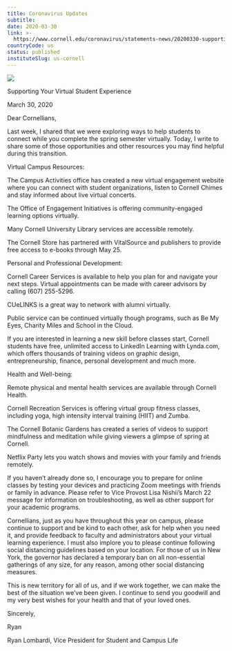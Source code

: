 ```yaml
---
title: Coronavirus Updates
subtitle: 
date: 2020-03-30
link: >-
  https://www.cornell.edu/coronavirus/statements-news/20200330-supporting-virtual-student-experience.cfm
countryCode: us
status: published
instituteSlug: us-cornell
---
```

![](https://www.cornell.edu/coronavirus/_assets/images/coronavirus-highres.jpg)

Supporting Your Virtual Student Experience

March 30, 2020

Dear Cornellians,

Last week, I shared that we were exploring ways to help students to connect while you complete the spring semester virtually. Today, I write to share some of those opportunities and other resources you may find helpful during this transition.

Virtual Campus Resources:

The Campus Activities office has created a new virtual engagement website where you can connect with student organizations, listen to Cornell Chimes and stay informed about live virtual concerts.

The Office of Engagement Initiatives is offering community-engaged learning options virtually.

Many Cornell University Library services are accessible remotely.

The Cornell Store has partnered with VitalSource and publishers to provide free access to e-books through May 25.

Personal and Professional Development:

Cornell Career Services is available to help you plan for and navigate your next steps. Virtual appointments can be made with career advisors by calling (607) 255-5296.

CUeLINKS is a great way to network with alumni virtually.

Public service can be continued virtually though programs, such as Be My Eyes, Charity Miles and School in the Cloud.

If you are interested in learning a new skill before classes start, Cornell students have free, unlimited access to LinkedIn Learning with Lynda.com, which offers thousands of training videos on graphic design, entrepreneurship, finance, personal development and much more.

Health and Well-being:

Remote physical and mental health services are available through Cornell Health.

Cornell Recreation Services is offering virtual group fitness classes, including yoga, high intensity interval training (HIIT) and Zumba.

The Cornell Botanic Gardens has created a series of videos to support mindfulness and meditation while giving viewers a glimpse of spring at Cornell.

Netflix Party lets you watch shows and movies with your family and friends remotely.

If you haven’t already done so, I encourage you to prepare for online classes by testing your devices and practicing Zoom meetings with friends or family in advance. Please refer to Vice Provost Lisa Nishii’s March 22 message for information on troubleshooting, as well as other support for your academic programs.

Cornellians, just as you have throughout this year on campus, please continue to support and be kind to each other, ask for help when you need it, and provide feedback to faculty and administrators about your virtual learning experience. I must also implore you to please continue following social distancing guidelines based on your location. For those of us in New York, the governor has declared a temporary ban on all non-essential gatherings of any size, for any reason, among other social distancing measures.

This is new territory for all of us, and if we work together, we can make the best of the situation we’ve been given. I continue to send you goodwill and my very best wishes for your health and that of your loved ones.

Sincerely,

Ryan

Ryan Lombardi, Vice President for Student and Campus Life